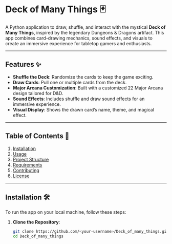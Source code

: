 # Deck of Many Things 🃏

A Python application to draw, shuffle, and interact with the mystical **Deck of Many Things**, inspired by the legendary Dungeons & Dragons artifact. This app combines card-drawing mechanics, sound effects, and visuals to create an immersive experience for tabletop gamers and enthusiasts.

---

## Features ✨
- **Shuffle the Deck**: Randomize the cards to keep the game exciting.
- **Draw Cards**: Pull one or multiple cards from the deck.
- **Major Arcana Customization**: Built with a customized 22 Major Arcana design tailored for D&D.
- **Sound Effects**: Includes shuffle and draw sound effects for an immersive experience.
- **Visual Display**: Shows the drawn card’s name, theme, and magical effect.

---

## Table of Contents 📜
1. [Installation](#installation)
2. [Usage](#usage)
3. [Project Structure](#project-structure)
4. [Requirements](#requirements)
5. [Contributing](#contributing)
6. [License](#license)

---

## Installation 🛠️

To run the app on your local machine, follow these steps:

1. **Clone the Repository**:
   ```bash
   git clone https://github.com/<your-username>/Deck_of_many_things.git
   cd Deck_of_many_things
